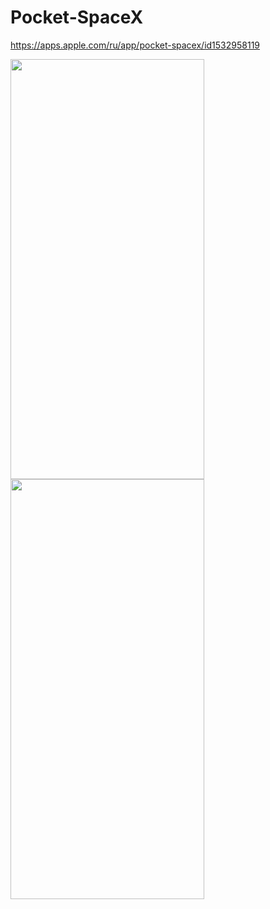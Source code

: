 # Pocket-SpaceX

https://apps.apple.com/ru/app/pocket-spacex/id1532958119

<img src="https://i.ibb.co/phCqfyX/1.png" width="310" height="672">
<img src="https://i.ibb.co/rvLz5Kj/2.png" width="310" height="672">

